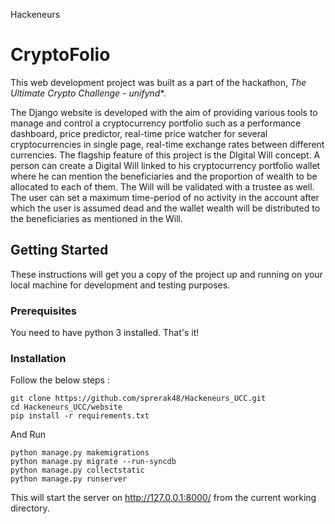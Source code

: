 Hackeneurs

# CryptoFolio

This web development project was built as a part of the hackathon, *The Ultimate Crypto Challenge - unifynd**.

The Django website is developed with the aim of providing various tools to manage and control a cryptocurrency portfolio such as a performance dashboard, price predictor, real-time price watcher for several cryptocurrencies in  single page, real-time exchange rates between different currencies. The flagship feature of this project is the DIgital Will concept. A person can create a Digital Will linked to his cryptocurrency portfolio wallet where he can mention the beneficiaries and the proportion of wealth to be allocated to each of them. The Will will be validated with a trustee as well. The user can set a maximum time-period of no activity in the account after which the user is assumed dead and the wallet wealth will be distributed to the beneficiaries as mentioned in the Will.

## Getting Started

These instructions will get you a copy of the project up and running on your local machine for development and testing purposes.
### Prerequisites

You need to have python 3 installed. That's it!

### Installation

Follow the below steps : 

```
git clone https://github.com/sprerak48/Hackeneurs_UCC.git
cd Hackeneurs_UCC/website
pip install -r requirements.txt
```

And Run

```
python manage.py makemigrations
python manage.py migrate --run-syncdb
python manage.py collectstatic
python manage.py runserver
```
This will start the server on http://127.0.0.1:8000/ from the current working directory.


